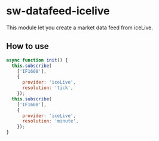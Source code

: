 # sw-datafeed-icelive
This module let you create a market data feed from iceLive.
## How to use

```javascript
async function init() {
  this.subscribe(
    ['IF1608'],
    {
      provider: 'iceLive',
      resolution: 'tick',
    });
  this.subscribe(
    ['IF1608'],
    {
      provider: 'iceLive',
      resolution: 'minute',
    });
}
```
